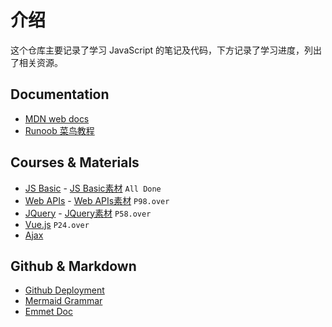 # 介绍

这个仓库主要记录了学习 JavaScript 的笔记及代码，下方记录了学习进度，列出了相关资源。

## Documentation

- [MDN web docs](https://developer.mozilla.org/zh-CN/)
- [Runoob 菜鸟教程](https://www.runoob.com/js/js-tutorial.html)

## Courses & Materials

- [JS Basic](https://www.bilibili.com/video/BV1ux411d75J/) - [JS Basic素材](https://gitee.com/xiaoqiang001/jsapis_material/tree/master) `All Done`
- [Web APIs](https://www.bilibili.com/video/BV1k4411w7sV) - [Web APIs素材](https://gitee.com/xiaoqiang001/jsapis_material) `P98.over`
- [JQuery](https://www.bilibili.com/video/BV1Wz411B7N5) - [JQuery素材](https://gitee.com/xiaoqiang001/jquery) `P58.over`
- [Vue.js](https://www.bilibili.com/video/BV12J411m7MG) `P24.over`
- [Ajax](https://www.bilibili.com/video/BV1ji4y1876Y/)

## Github & Markdown

- [Github Deployment](https://www.cnblogs.com/superGG1990/p/6844952.html)
- [Mermaid Grammar](https://cloud.tencent.com/developer/article/1334691)
- [Emmet Doc](https://docs.emmet.io/abbreviations/syntax/)
